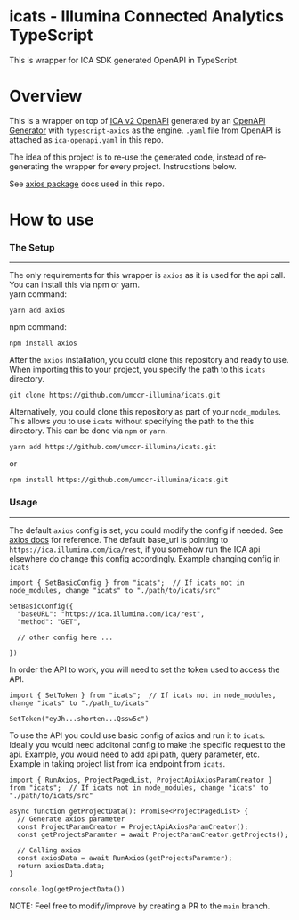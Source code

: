 # icats - Illumina Connected Analytics TypeScript

This is wrapper for ICA SDK generated OpenAPI in TypeScript.

# Overview

This is a wrapper on top of [ICA v2 OpenAPI](https://ica.illumina.com/ica/api/swagger/index.html) generated by an [OpenAPI Generator](https://openapi-generator.tech/) with `typescript-axios` as the engine. `.yaml` file from OpenAPI is attached as `ica-openapi.yaml` in this repo.

The idea of this project is to re-use the generated code, instead of re-generating the wrapper for every project. Instrucstions below.

See [axios package](https://axios-http.com/) docs used in this repo.


# How to use

### The Setup
___

The only requirements for this wrapper is `axios` as it is used for the api call. You can install this via npm or yarn.  
yarn command:
```
yarn add axios
```
npm command:
```
npm install axios
```

After the `axios` installation, you could clone this repository and ready to use. When importing this to your project, you specify the path to this `icats` directory.

```
git clone https://github.com/umccr-illumina/icats.git
```

Alternatively, you could clone this repository as part of your `node_modules`. This allows you to use `icats` without specifying the path to the this directory. This can be done via `npm` or `yarn`.

```
yarn add https://github.com/umccr-illumina/icats.git
```
or 

```
npm install https://github.com/umccr-illumina/icats.git
```

### Usage
___

The default `axios` config is set, you could modify the config if needed. See [axios docs](https://axios-http.com/docs/req_config) for reference. The default base_url is pointing to `https://ica.illumina.com/ica/rest`, if you somehow run the ICA api elsewhere do change this config accordingly.
Example changing config in `icats`

```
import { SetBasicConfig } from "icats";  // If icats not in node_modules, change "icats" to "./path/to/icats/src"

SetBasicConfig({
  "baseURL": "https://ica.illumina.com/ica/rest",
  "method": "GET",

  // other config here ...

})

```

In order the API to work, you will need to set the token used to access the API.
```
import { SetToken } from "icats";  // If icats not in node_modules, change "icats" to "./path_to/icats"

SetToken("eyJh...shorten...Qssw5c")

```

To use the API you could use basic config of axios and run it to `icats`. Ideally you would need additonal config to make the specific request to the api. Example, you would need to add api path, query parameter, etc.
Example in taking project list from ica endpoint from `icats`. 
```
import { RunAxios, ProjectPagedList, ProjectApiAxiosParamCreator } from "icats";  // If icats not in node_modules, change "icats" to "./path/to/icats/src"

async function getProjectData(): Promise<ProjectPagedList> {
  // Generate axios parameter
  const ProjectParamCreator = ProjectApiAxiosParamCreator();
  const getProjectsParamter = await ProjectParamCreator.getProjects();

  // Calling axios
  const axiosData = await RunAxios(getProjectsParamter);
  return axiosData.data;
}

console.log(getProjectData())

```


NOTE: Feel free to modify/improve by creating a PR to the `main` branch.